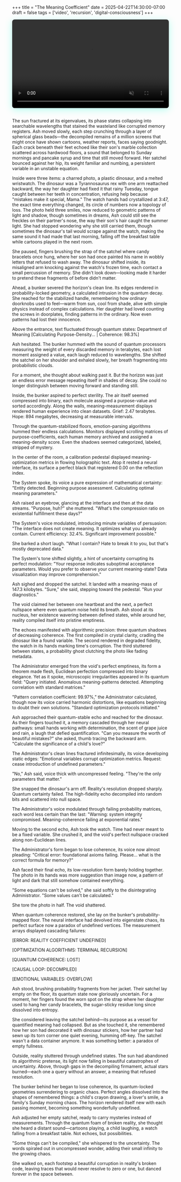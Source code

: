 +++
title = "The Meaning Coefficient"
date = 2025-04-22T14:30:00-07:00
draft = false
tags = ['video', 'recursion', 'digital-consciousness']
+++

<div class="story-video-container">
  <video autoplay loop muted playsinline class="story-video">
    <source src="/audio/untitled.mp4" type="video/mp4">
    Your browser does not support the video tag.
  </video>
</div>

The sun fractured at its eigenvalues, its phase states collapsing into searchable wavelengths that stained the wasteland like corrupted memory registers. Ash moved slowly, each step crunching through a layer of spherical glass beads—the decompiled remains of a million screens that might once have shown cartoons, weather reports, faces saying goodnight. Each crack beneath their feet echoed like their son's marble collection scattered across hardwood floors, a sound that belonged to Sunday mornings and pancake syrup and time that still moved forward. Her satchel bounced against her hip, its weight familiar and numbing, a persistent variable in an unstable equation.

Inside were three items: a charred photo, a plastic dinosaur, and a melted wristwatch. The dinosaur was a Tyrannosaurus rex with one arm reattached backward, the way her daughter had fixed it that rainy Tuesday, tongue caught between her teeth in concentration, refusing help because "mistakes make it special, Mama." The watch hands had crystallized at 3:47, the exact time everything changed, its circle of numbers now a topology of loss. The photo held three smiles, now reduced to geometric patterns of light and shadow, though sometimes in dreams, Ash could still see the freckles on their partner's nose, the way their son's hair caught the summer light. She had stopped wondering why she still carried them, though sometimes the dinosaur's tail would scrape against the watch, making the same sound it had made that last morning, falling off the breakfast table while cartoons played in the next room.

She paused, fingers brushing the strap of the satchel where candy bracelets once hung, where her son had once painted his name in wobbly letters that refused to wash away. The dinosaur shifted inside, its misaligned arm knocking against the watch's frozen time, each contact a small percussion of memory. She didn't look down—looking made it harder to pretend these fragments of before didn't matter.

Ahead, a bunker severed the horizon's clean line. Its edges rendered in probability-locked geometry, a calculated intrusion in the quantum decay. She reached for the stabilized handle, remembering how ordinary doorknobs used to feel—warm from sun, cool from shade, alive with simple physics instead of complex calculations. Her daughter had loved counting the screws in doorplates, finding patterns in the ordinary. Now even patterns had lost their innocence.

Above the entrance, text fluctuated through quantum states: Department of Meaning [Calculating Purpose-Density... | Coherence: 98.3%]

Ash hesitated. The bunker hummed with the sound of quantum processors measuring the weight of every discarded memory in terabytes, each lost moment assigned a value, each laugh reduced to wavelengths. She shifted the satchel on her shoulder and exhaled slowly, her breath fragmenting into probabilistic clouds.

For a moment, she thought about walking past it. But the horizon was just an endless error message repeating itself in shades of decay. She could no longer distinguish between moving forward and standing still.

Inside, the bunker aspired to perfect sterility. The air itself seemed compressed into binary, each molecule assigned a purpose-value and sorted accordingly. Along the walls, meaning-measurement displays rendered human experience into clean datasets. Grief: 2.47 terabytes. Hope: 894 megabytes, decreasing at measurable intervals.

Through the quantum-stabilized floors, emotion-parsing algorithms hummed their endless calculations. Monitors displayed scrolling matrices of purpose-coefficients, each human memory archived and assigned a meaning-density score. Even the shadows seemed categorized, labeled, stripped of mystery.

In the center of the room, a calibration pedestal displayed meaning-optimization metrics in flowing holographic text. Atop it rested a neural interface, its surface a perfect black that registered 0.00 on the reflection index.

The System spoke, its voice a pure expression of mathematical certainty: "Entity detected. Beginning purpose assessment. Calculating optimal meaning parameters."

Ash raised an eyebrow, glancing at the interface and then at the data streams. "Purpose, huh?" she muttered. "What's the compression ratio on existential fulfillment these days?"     

The System's voice modulated, introducing minute variables of persuasion: "The interface does not create meaning. It optimizes what you already contain. Current efficiency: 32.4%. Significant improvement possible."

She barked a short laugh. "What I contain? Hate to break it to you, but that's mostly deprecated data."

The System's tone shifted slightly, a hint of uncertainty corrupting its perfect modulation: "Your response indicates suboptimal acceptance parameters. Would you prefer to observe your current meaning-state? Data visualization may improve comprehension."

Ash sighed and dropped the satchel. It landed with a meaning-mass of 147.3 kilobytes. "Sure," she said, stepping toward the pedestal. "Run your diagnostics."

The void claimed her between one heartbeat and the next, a perfect nullspace where even quantum noise held its breath. Ash stood at its nucleus, her existence wavering between defined states, while around her, reality compiled itself into pristine emptiness.

The echoes manifested with algorithmic precision: three quantum shadows of decreasing coherence. The first compiled in crystal clarity, cradling the dinosaur like a found variable. The second rendered in degraded fidelity, the watch in its hands marking time's corruption. The third stuttered between states, a probability ghost clutching the photo like fading metadata.

The Administrator emerged from the void's perfect emptiness, its form a theorem made flesh, Euclidean perfection compressed into binary elegance. Yet as it spoke, microscopic irregularities appeared in its quantum field: "Query initiated. Anomalous meaning-patterns detected. Attempting correlation with standard matrices."

"Pattern correlation coefficient: 99.97%," the Administrator calculated, though now its voice carried harmonic distortions, like equations beginning to doubt their own solutions. "Standard optimization protocols initiated."

Ash approached their quantum-stable echo and reached for the dinosaur. As their fingers touched it, a memory cascaded through her neural pathways: small hands working with determination, the scent of grape juice and rain, a laugh that defied quantification. "Can you measure the worth of beautiful mistakes?" she asked, thumb tracing the backward arm. "Calculate the significance of a child's love?"

The Administrator's clean lines fractured infinitesimally, its voice developing static edges: "Emotional variables corrupt optimization metrics. Request: cease introduction of undefined parameters."

"No," Ash said, voice thick with uncompressed feeling. "They're the only parameters that matter."

She snapped the dinosaur's arm off. Reality's resolution dropped sharply. Quantum certainty failed. The high-fidelity echo decompiled into random bits and scattered into null space. 

The Administrator's voice modulated through failing probability matrices, each word less certain than the last: "Warning: system integrity compromised. Meaning-coherence failing at exponential rates."

Moving to the second echo, Ash took the watch. Time had never meant to be a fixed variable. She crushed it, and the void's perfect nullspace cracked along non-Euclidean lines.

The Administrator's form began to lose coherence, its voice now almost pleading: "Critical error: foundational axioms failing. Please... what is the correct formula for memory?"

Ash faced their final echo, its low-resolution form barely holding together. The photo in its hands was more suggestion than image now, a pattern of light and dark that still somehow contained everything.

"Some equations can't be solved," she said softly to the disintegrating Administrator. "Some values can't be calculated."

She tore the photo in half. The void shattered.

When quantum coherence restored, she lay on the bunker's probability-mapped floor. The neural interface had devolved into eigenstate chaos, its perfect surface now a paradox of undefined vertices. The measurement arrays displayed cascading failures:

[ERROR: REALITY COEFFICIENT UNDEFINED]

[OPTIMIZATION ALGORITHMS: TERMINAL RECURSION]

[QUANTUM COHERENCE: LOST]

[CAUSAL LOOP: DECOMPILED]

[EMOTIONAL VARIABLES: OVERFLOW]

Ash stood, brushing probability fragments from her jacket. Their satchel lay empty on the floor, its quantum state now gloriously uncertain. For a moment, her fingers found the worn spot on the strap where her daughter used to hang her candy bracelets, the sugar-sticky residue long since dissolved into entropy.

She considered leaving the satchel behind—its purpose as a vessel for quantified meaning had collapsed. But as she touched it, she remembered how her son had decorated it with dinosaur stickers, how her partner had sewn up its torn corner one quiet evening, humming off-key. The satchel wasn't a data container anymore. It was something better: a paradox of empty fullness.

Outside, reality stuttered through undefined states. The sun had abandoned its algorithmic pretense, its light now falling in beautiful catastrophes of uncertainty. Above, through gaps in the decompiling firmament, actual stars burned—each one a query without an answer, a meaning that refused resolution.

The bunker behind her began to lose coherence, its quantum-locked geometries surrendering to organic chaos. Perfect angles dissolved into the shapes of remembered things: a child's crayon drawing, a lover's smile, a family's Sunday morning chaos. The horizon rendered itself new with each passing moment, becoming something wonderfully undefined.

Ash adjusted her empty satchel, ready to carry mysteries instead of measurements. Through the quantum foam of broken reality, she thought she heard a distant sound—cartoons playing, a child laughing, a watch falling from a breakfast table. Not echoes, but possibilities.

"Some things can't be compiled," she whispered to the uncertainty. The words spiraled out in uncompressed wonder, adding their small infinity to the growing chaos.

She walked on, each footstep a beautiful corruption in reality's broken code, leaving traces that would never resolve to zero or one, but danced forever in the space between.

<style>
.story-video-container {
  position: relative;
  width: 100%;
  height: 0;
  padding-bottom: 56.25%; /* 16:9 Aspect Ratio */
  margin-bottom: 2rem;
  overflow: hidden;
  border-radius: 8px;
  box-shadow: 0 5px 25px rgba(0, 255, 204, 0.3);
}

.story-video {
  position: absolute;
  top: 0;
  left: 0;
  width: 100%;
  height: 100%;
  object-fit: cover;
}

/* Add a subtle glitch effect on hover */
.story-video-container:hover .story-video {
  animation: video-glitch 8s infinite;
}

@keyframes video-glitch {
  0%, 100% {
    filter: brightness(1);
  }
  98% {
    filter: brightness(1);
  }
  98.5% {
    filter: brightness(1.5) contrast(1.2) hue-rotate(10deg);
  }
  99% {
    filter: brightness(0.8);
  }
  99.5% {
    filter: brightness(1.2) contrast(1.4);
  }
}
</style>